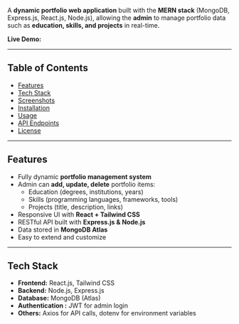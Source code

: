 
A **dynamic portfolio web application** built with the **MERN stack** (MongoDB, Express.js, React.js, Node.js), allowing the **admin** to manage portfolio data such as **education, skills, and projects** in real-time.

**Live Demo:** [](#)

---

## Table of Contents

- [Features](#features)  
- [Tech Stack](#tech-stack)  
- [Screenshots](#screenshots)  
- [Installation](#installation)  
- [Usage](#usage)  
- [API Endpoints](#api-endpoints)  
- [License](#license)

---

## Features

- Fully dynamic **portfolio management system**  
- Admin can **add, update, delete** portfolio items:
  - Education (degrees, institutions, years)  
  - Skills (programming languages, frameworks, tools)  
  - Projects (title, description, links)  
- Responsive UI with **React + Tailwind CSS**  
- RESTful API built with **Express.js & Node.js**  
- Data stored in **MongoDB Atlas**  
- Easy to extend and customize  

---

## Tech Stack

- **Frontend:** React.js, Tailwind CSS  
- **Backend:** Node.js, Express.js  
- **Database:** MongoDB (Atlas)  
- **Authentication :** JWT for admin login  
- **Others:** Axios for API calls, dotenv for environment variables  
